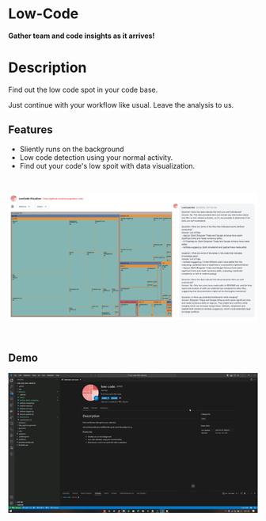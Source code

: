 # Low-Code

**Gather team and code insights as it arrives!**

# Description

Find out the low code spot in your code base.

Just continue with your workflow like usual. Leave the analysis to us.

## Features

- Sliently runs on the background
- Low code detection using your normal activity.
- Find out your code's low spoit with data visualization.

<br>

![Logo](./lowcode.png)

<br>

## Demo

![Demo](../app/public/demo.gif)

